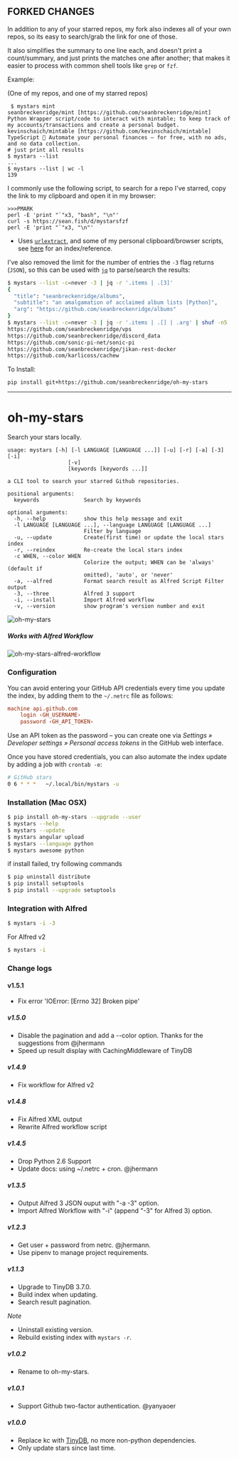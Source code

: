 ## FORKED CHANGES

In addition to any of your starred repos, my fork also indexes all of your own repos, so its easy to search/grab the link for one of those.

It also simplifies the summary to one line each, and doesn't print a count/summary, and just prints the matches one after another; that makes it easier to process with common shell tools like `grep` or `fzf`.

Example:

(One of my repos, and one of my starred repos)

```shell
 $ mystars mint
seanbreckenridge/mint [https://github.com/seanbreckenridge/mint] Python Wrapper script/code to interact with mintable; to keep track of my accounts/transactions and create a personal budget.
kevinschaich/mintable [https://github.com/kevinschaich/mintable] TypeScript 🍃 Automate your personal finances – for free, with no ads, and no data collection.
# just print all results
$ mystars --list
...
$ mystars --list | wc -l
139
```

I commonly use the following script, to search for a repo I've starred, copy the link to my clipboard and open it in my browser:

```
>>>PMARK
perl -E 'print "`"x3, "bash", "\n"'
curl -s https://sean.fish/d/mystarsfzf
perl -E 'print "`"x3, "\n"'
```
- Uses [`urlextract`](https://pypi.org/project/urlextract/), and some of my personal clipboard/browser scripts, see [here](https://sean.fish/d/?dark) for an index/reference.


I've also removed the limit for the number of entries the `-3` flag returns (`JSON`), so this can be used with [`jq`](https://stedolan.github.io/jq/) to parse/search the results:

```bash
$ mystars --list -c=never -3 | jq -r '.items | .[3]'
{
  "title": "seanbreckenridge/albums",
  "subtitle": "an amalgamation of acclaimed album lists [Python]",
  "arg": "https://github.com/seanbreckenridge/albums"
}
$ mystars --list -c=never -3 | jq -r '.items | .[] | .arg' | shuf -n5
https://github.com/seanbreckenridge/vps
https://github.com/seanbreckenridge/discord_data
https://github.com/sonic-pi-net/sonic-pi
https://github.com/seanbreckenridge/jikan-rest-docker
https://github.com/karlicoss/cachew
```

To Install:

`pip install git+https://github.com/seanbreckenridge/oh-my-stars`

---

# oh-my-stars

Search your stars locally.

```
usage: mystars [-h] [-l LANGUAGE [LANGUAGE ...]] [-u] [-r] [-a] [-3] [-i]
                   [-v]
                   [keywords [keywords ...]]

a CLI tool to search your starred Github repositories.

positional arguments:
  keywords              Search by keywords

optional arguments:
  -h, --help            show this help message and exit
  -l LANGUAGE [LANGUAGE ...], --language LANGUAGE [LANGUAGE ...]
                        Filter by language
  -u, --update          Create(first time) or update the local stars index
  -r, --reindex         Re-create the local stars index
  -c WHEN, --color WHEN
                        Colorize the output; WHEN can be 'always' (default if
                        omitted), 'auto', or 'never'
  -a, --alfred          Format search result as Alfred Script Filter output
  -3, --three           Alfred 3 support
  -i, --install         Import Alfred workflow
  -v, --version         show program's version number and exit

```

![oh-my-stars](https://raw.github.com/wolfg1969/my-stars-pilot/master/oh-my-stars.png)
##### Works with Alfred Workflow

![oh-my-stars-alfred-workflow](https://raw.github.com/wolfg1969/my-stars-pilot/master/oh-my-stars-alfred-workflow.png)

### Configuration
You can avoid entering your GitHub API credentials every time you update the index, by adding them to the ``~/.netrc`` file as follows:

```ini
machine api.github.com
    login ‹GH_USERNAME›
    password ‹GH_API_TOKEN›
```
Use an API token as the password – you can create one via *Settings » Developer settings » Personal access tokens* in the GitHub web interface.

Once you have stored credentials, you can also automate the index update by adding a job with ``crontab -e``:

```sh
# GitHub stars
0 6 * * *	~/.local/bin/mystars -u
```

### Installation (Mac OSX)
```sh
$ pip install oh-my-stars --upgrade --user
$ mystars --help
$ mystars --update
$ mystars angular upload
$ mystars --language python
$ mystars awesome python
``` 

if install failed, try following commands
```sh
$ pip uninstall distribute
$ pip install setuptools
$ pip install --upgrade setuptools
```

### Integration with Alfred
```sh
$ mystars -i -3
```
For Alfred v2
```sh
$ mystars -i
```

### Change logs

#### v1.5.1
- Fix error 'IOError: [Errno 32] Broken pipe'

##### v1.5.0
- Disable the pagination and add a --color option. Thanks for the suggestions from @jhermann
- Speed up result display with CachingMiddleware of TinyDB

##### v1.4.9
- Fix workflow for Alfred v2

##### v1.4.8
- Fix Alfred XML output
- Rewrite Alfred workflow script

##### v1.4.5
- Drop Python 2.6 Support
- Update docs: using ~/.netrc + cron. @jhermann

##### v1.3.5
- Output Alfred 3 JSON ouput with "-a -3" option.
- Import Alfred Workflow with "-i" (append "-3" for Alfred 3) option.

##### v1.2.3
- Get user + password from netrc. @jhermann.
- Use pipenv to manage project requirements.

##### v1.1.3
- Upgrade to TinyDB 3.7.0.
- Build index when updating.
- Search result pagination.

*Note*
- Uninstall existing version.
- Rebuild existing index with `mystars -r`.

##### v1.0.2
- Rename to oh-my-stars.

##### v1.0.1
- Support Github two-factor authentication. @yanyaoer

##### v1.0.0

- Replace kc with [TinyDB](https://github.com/msiemens/tinydb), no more non-python dependencies.
- Only update stars since last time.
